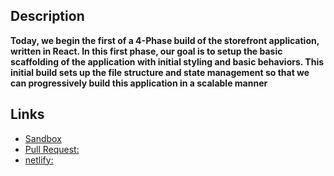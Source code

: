 ## Description

**Today, we begin the first of a 4-Phase build of the storefront application, written in React. In this first phase, our goal is to setup the basic scaffolding of the application with initial styling and basic behaviors. This initial build sets up the file structure and state management so that we can progressively build this application in a scalable manner**

## Links
 
- [Sandbox](https://codesandbox.io/s/objective-curie-5ypt0)
- [Pull Request:](https://github.com/amroalbarham/storefront/pull/1)
- [netlify:]()
